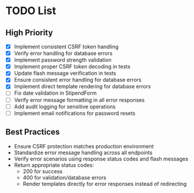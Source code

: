 # TODO List
## High Priority
- [x] Implement consistent CSRF token handling
- [x] Verify error handling for database errors
- [x] Implement password strength validation
- [x] Implement proper CSRF token decoding in tests
- [x] Update flash message verification in tests
- [x] Ensure consistent error handling for database errors
- [x] Implement direct template rendering for database errors
- [ ] Fix date validation in StipendForm
- [ ] Verify error message formatting in all error responses
- [ ] Add audit logging for sensitive operations
- [ ] Implement email notifications for password resets

## Best Practices
- Ensure CSRF protection matches production environment
- Standardize error message handling across all endpoints
- Verify error scenarios using response status codes and flash messages
- Return appropriate status codes:
  - 200 for success
  - 400 for validation/database errors
  - Render templates directly for error responses instead of redirecting

